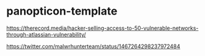 # panopticon-template

https://therecord.media/hacker-selling-access-to-50-vulnerable-networks-through-atlassian-vulnerability/

https://twitter.com/malwrhunterteam/status/1467264298237972484
